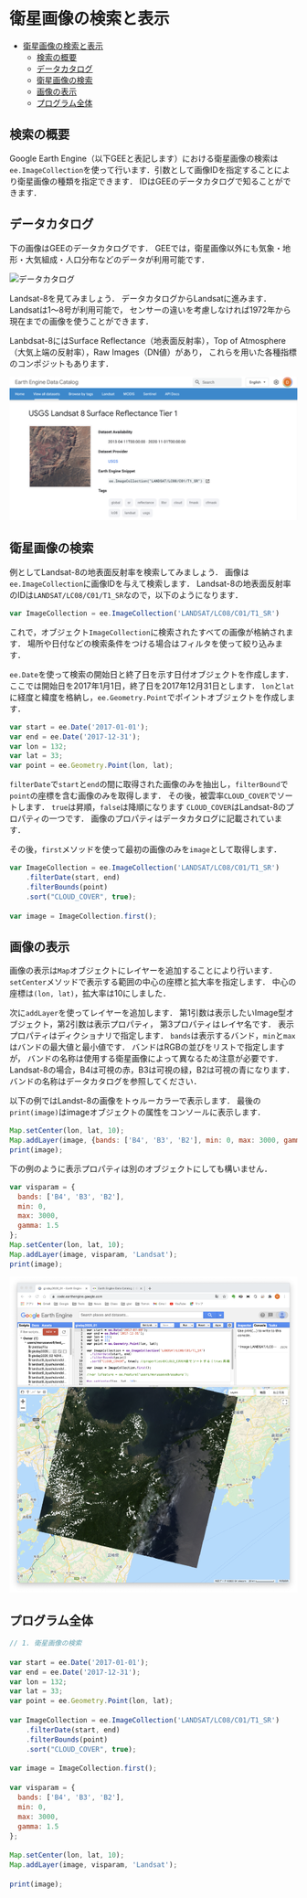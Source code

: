 # 衛星画像の検索と表示
<!-- TOC depthFrom:1 depthTo:6 withLinks:1 updateOnSave:1 orderedList:0 -->

- [衛星画像の検索と表示](#衛星画像の検索と表示)
	- [検索の概要](#検索の概要)
	- [データカタログ](#データカタログ)
	- [衛星画像の検索](#衛星画像の検索)
	- [画像の表示](#画像の表示)
	- [プログラム全体](#プログラム全体)

<!-- /TOC -->
## 検索の概要

Google Earth Engine（以下GEEと表記します）における衛星画像の検索は`ee.ImageCollection`を使って行います．引数として画像IDを指定することにより衛星画像の種類を指定できます．
IDはGEEのデータカタログで知ることができます．

## データカタログ

下の画像はGEEのデータカタログです．
GEEでは，衛星画像以外にも気象・地形・大気組成・人口分布などのデータが利用可能です．

![データカタログ](images/8da3c19a9fe9d39dd007ca3fa83c7e28.png)

Landsat-8を見てみましょう．
データカタログからLandsatに進みます．
Landsatは1〜8号が利用可能で，
センサーの違いを考慮しなければ1972年から現在までの画像を使うことができます．

Lanbdsat-8にはSurface Reflectance（地表面反射率），Top of Atmosphere（大気上端の反射率），Raw Images（DN値）があり，
これらを用いた各種指標のコンポジットもあります．

![Landsat 8 号の諸元](images/4beb4d10dd47ff3a74c04975fa1c7756.png)

## 衛星画像の検索

例としてLandsat-8の地表面反射率を検索してみましょう．
画像は`ee.ImageCollection`に画像IDを与えて検索します．
Landsat-8の地表面反射率のIDは`LANDSAT/LC08/C01/T1_SR`なので，以下のようになります．

```javascript
var ImageCollection = ee.ImageCollection('LANDSAT/LC08/C01/T1_SR')
```

これで，オブジェクト`ImageCollection`に検索されたすべての画像が格納されます．
場所や日付などの検索条件をつける場合はフィルタを使って絞り込みます．

`ee.Date`を使って検索の開始日と終了日を示す日付オブジェクトを作成します．
ここでは開始日を2017年1月1日，終了日を2017年12月31日とします．
`lon`と`lat`に経度と緯度を格納し，`ee.Geometry.Point`でポイントオブジェクトを作成します．

```javascript
var start = ee.Date('2017-01-01');
var end = ee.Date('2017-12-31');
var lon = 132;
var lat = 33;
var point = ee.Geometry.Point(lon, lat);
```

`filterDate`で`start`と`end`の間に取得された画像のみを抽出し，`filterBound`で`point`の座標を含む画像のみを取得します．
その後，被雲率`CLOUD_COVER`でソートします．
`true`は昇順，`false`は降順になります
`CLOUD_COVER`はLandsat-8のプロパティの一つです．
画像のプロパティはデータカタログに記載されています．

その後，`first`メソッドを使って最初の画像のみを`image`として取得します．

```javascript
var ImageCollection = ee.ImageCollection('LANDSAT/LC08/C01/T1_SR')
    .filterDate(start, end)
    .filterBounds(point)
    .sort("CLOUD_COVER", true);

var image = ImageCollection.first();
```

## 画像の表示
画像の表示は`Map`オブジェクトにレイヤーを追加することにより行います．
`setCenter`メソッドで表示する範囲の中心の座標と拡大率を指定します．
中心の座標は`(lon, lat)`，拡大率は10にしました．

次に`addLayer`を使ってレイヤーを追加します．
第1引数は表示したいImage型オブジェクト，第2引数は表示プロパティ，
第3プロパティはレイヤ名です．
表示プロパティはディクショナリで指定します．
`bands`は表示するバンド，`min`と`max`はバンドの最大値と最小値です．
バンドはRGBの並びをリストで指定しますが，
バンドの名称は使用する衛星画像によって異なるため注意が必要です．
Landsat-8の場合，B4は可視の赤，B3は可視の緑，B2は可視の青になります．
バンドの名称はデータカタログを参照してください．

以下の例ではLandst-8の画像をトゥルーカラーで表示します．
最後の`print(image)`はimageオブジェクトの属性をコンソールに表示します．

```javascript
Map.setCenter(lon, lat, 10);
Map.addLayer(image, {bands: ['B4', 'B3', 'B2'], min: 0, max: 3000, gamma: 1.5}, 'Landsat');
print(image);
```

下の例のように表示プロパティは別のオブジェクトにしても構いません．

```javascript
var visparam = {
  bands: ['B4', 'B3', 'B2'],
  min: 0,
  max: 3000,
  gamma: 1.5
};
Map.setCenter(lon, lat, 10);
Map.addLayer(image, visparam, 'Landsat');
print(image);
```


![](images/402b1f5988d8a8df1c82d133345ae38d.png)

## プログラム全体
```javascript
// 1. 衛星画像の検索

var start = ee.Date('2017-01-01');
var end = ee.Date('2017-12-31');
var lon = 132;
var lat = 33;
var point = ee.Geometry.Point(lon, lat);

var ImageCollection = ee.ImageCollection('LANDSAT/LC08/C01/T1_SR')
    .filterDate(start, end)
    .filterBounds(point)
    .sort("CLOUD_COVER", true);

var image = ImageCollection.first();

var visparam = {
  bands: ['B4', 'B3', 'B2'],
  min: 0,
  max: 3000,
  gamma: 1.5
};

Map.setCenter(lon, lat, 10);
Map.addLayer(image, visparam, 'Landsat');

print(image);
```
